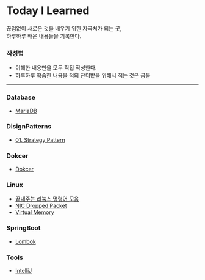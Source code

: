 # Today I Learned
끊임없이 새로운 것을 배우기 위한 자극처가 되는 곳,  
하루하루 배운 내용들을 기록한다.

### 작성법
- 이해한 내용만을 모두 직접 작성한다.
- 하루하루 학습한 내용을 적되 잔디밭을 위해서 적는 것은 금물

---

### Database
- [MariaDB](https://github.com/PAPION93/TIL/blob/master/Database/MariaDB.md)

### DisignPatterns
- [01. Strategy Pattern](https://github.com/PAPION93/TIL/blob/master/DisignPatterns/01_strategy_pattern.md)

### Dokcer
- [Dokcer](https://github.com/PAPION93/TIL/blob/master/Dokcer/DokcerCommand.md)

### Linux
- [끝내주는 리눅스 명령어 모음](https://github.com/PAPION93/TIL/blob/master/Linux/AwesomeMixCommand.md)
- [NIC Dropped Packet](https://github.com/PAPION93/TIL/blob/master/Linux/PacketDropped.md)
- [Virtual Memory](https://github.com/PAPION93/TIL/blob/master/Linux/VirtualMemory.md) 

### SpringBoot
- [Lombok](https://github.com/PAPION93/TIL/blob/master/SpringBoot/Lombok.md)

### Tools
- [IntelliJ](https://github.com/PAPION93/TIL/blob/master/Tools/IntelliJ.md)
